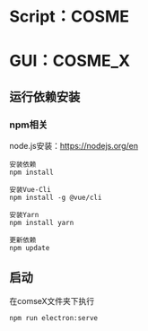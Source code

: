 # Script：COSME
# GUI：COSME_X
## 运行依赖安装

### npm相关

node.js安装：https://nodejs.org/en

```
安装依赖
npm install

安装Vue-Cli
npm install -g @vue/cli

安装Yarn
npm install yarn

更新依赖
npm update
```

## 启动

在comseX文件夹下执行

```
npm run electron:serve
```

